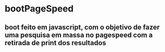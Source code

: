 # bootPageSpeed
## boot feito em javascript, com o objetivo de fazer uma pesquisa em massa no pagespeed com a retirada de print dos resultados
